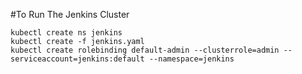 #To Run The Jenkins Cluster
```
kubectl create ns jenkins
kubectl create -f jenkins.yaml
kubectl create rolebinding default-admin --clusterrole=admin --serviceaccount=jenkins:default --namespace=jenkins
```